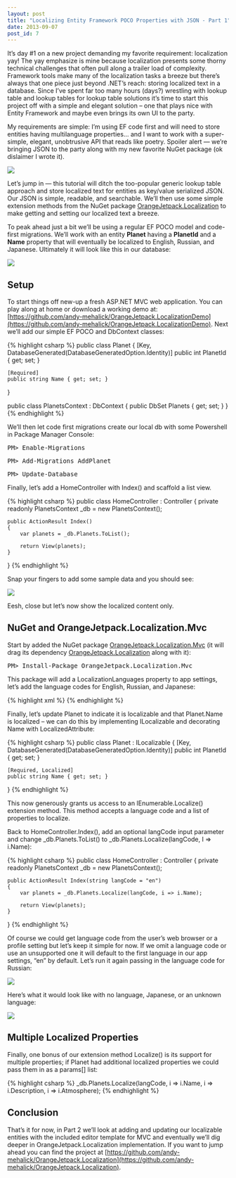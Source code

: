 ```yaml
---
layout: post
title: "Localizing Entity Framework POCO Properties with JSON - Part 1"
date: 2013-09-07
post_id: 7
---
```


It’s day #1 on a new project demanding my favorite requirement: localization yay! The yay emphasize is mine because localization presents some thorny technical challenges that often pull along a trailer load of complexity. Framework tools make many of the localization tasks a breeze but there’s always that one piece just beyond .NET’s reach: storing localized text in a database. Since I’ve spent far too many hours (days?) wrestling with lookup table and lookup tables for lookup table solutions it’s time to start this project off with a simple and elegant solution – one that plays nice with Entity Framework and maybe even brings its own UI to the party.

My requirements are simple: I’m using EF code first and will need to store entities having multilanguage properties... and I want to work with a super-simple, elegant, unobtrusive API that reads like poetry. Spoiler alert — we’re bringing JSON to the party along with my new favorite NuGet package (ok dislaimer I wrote it).

![](https://dl.dropboxusercontent.com/u/38696855/blog/7/localized-property.jpg)

Let’s jump in — this tutorial will ditch the too-popular generic lookup table approach and store localized text for entities as key/value serialized JSON. Our JSON is simple, readable, and searchable. We’ll then use some simple extension methods from the NuGet package [OrangeJetpack.Localization](https://www.nuget.org/packages/OrangeJetpack.Localization) to make getting and setting our localized text a breeze.

To peak ahead just a bit we’ll be using a regular EF POCO model and code-first migrations. We’ll work with an entity **Planet** having a **PlanetId** and a **Name** property that will eventually be localized to English, Russian, and Japanese. Ultimately it will look like this in our database:

![](https://dl.dropboxusercontent.com/u/38696855/blog/7/8-28-2013%207-15-38%20PM.png)

## Setup

To start things off new-up a fresh ASP.NET MVC web application. You can play along at home or download a working demo at: [https://github.com/andy-mehalick/OrangeJetpack.LocalizationDemo](https://github.com/andy-mehalick/OrangeJetpack.LocalizationDemo). Next we’ll add our simple EF POCO and DbContext classes:

{% highlight csharp %}
public class Planet
{
    [Key, DatabaseGenerated(DatabaseGeneratedOption.Identity)]
    public int PlanetId { get; set; }

    [Required]
    public string Name { get; set; }
}

public class PlanetsContext : DbContext
{
    public DbSet<planet> Planets { get; set; }
}
{% endhighlight %}

We’ll then let code first migrations create our local db with some Powershell in Package Manager Console:

<pre class="cmd">PM> Enable-Migrations</pre>

<pre class="cmd">PM> Add-Migrations AddPlanet</pre>

<pre class="cmd">PM> Update-Database</pre>

Finally, let’s add a HomeController with Index() and scaffold a list view.

{% highlight csharp %}
public class HomeController : Controller
{
    private readonly PlanetsContext _db = new PlanetsContext();

    public ActionResult Index()
    {
        var planets = _db.Planets.ToList();

        return View(planets);
    }
}
{% endhighlight %}

Snap your fingers to add some sample data and you should see:

![](https://dl.dropboxusercontent.com/u/38696855/blog/7/8-28-2013%207-36-35%20PM.png)

Eesh, close but let’s now show the localized content only.

## NuGet and OrangeJetpack.Localization.Mvc

Start by added the NuGet package [OrangeJetpack.Localization.Mvc](https://www.nuget.org/packages/OrangeJetpack.Localization.Mvc) (it will drag its dependency [OrangeJetpack.Localization](https://www.nuget.org/packages/OrangeJetpack.Localization) along with it):

<pre class="cmd">PM> Install-Package OrangeJetpack.Localization.Mvc</pre>

This package will add a LocalizationLanguages property to app settings, let’s add the language codes for English, Russian, and Japanese:

{% highlight xml %}
<configuration>
    <appSettings>
        <add key="LocalizationLanguages" value="en,ru,ja" />
    </appSettings>
</configuration>
{% endhighlight %}

Finally, let’s update Planet to indicate it is localizable and that Planet.Name is localized – we can do this by implementing ILocalizable and decorating Name with LocalizedAttribute:

{% highlight csharp %}
public class Planet : ILocalizable
{
    [Key, DatabaseGenerated(DatabaseGeneratedOption.Identity)]
    public int PlanetId { get; set; }

    [Required, Localized]
    public string Name { get; set; }
}
{% endhighlight %}

This now generously grants us access to an IEnumerable<ILocalizeable>.Localize() extension method. This method accepts a language code and a list of properties to localize.

Back to HomeController.Index(), add an optional langCode input parameter and change _db.Planets.ToList() to _db.Planets.Localize(langCode, I => i.Name):

{% highlight csharp %}
public class HomeController : Controller
{
    private readonly PlanetsContext _db = new PlanetsContext();

    public ActionResult Index(string langCode = "en")
    {
        var planets = _db.Planets.Localize(langCode, i => i.Name);

        return View(planets);
    }
}
{% endhighlight %}

Of course we could get language code from the user’s web browser or a profile setting but let’s keep it simple for now. If we omit a language code or use an unsupported one it will default to the first language in our app settings, “en” by default. Let’s run it again passing in the language code for Russian:

![](https://dl.dropboxusercontent.com/u/38696855/blog/7/8-28-2013%207-59-35%20PM.png)

Here’s what it would look like with no language, Japanese, or an unknown language:

![](https://dl.dropboxusercontent.com/u/38696855/blog/7/8-28-2013%208-54-38%20PM.png)

## Multiple Localized Properties

Finally, one bonus of our extension method Localize() is its support for multiple properties; if Planet had additional localized properties we could pass them in as a params[] list:

{% highlight csharp %}
_db.Planets.Localize(langCode, i => i.Name, i => i.Description, i => i.Atmosphere);
{% endhighlight %}

## Conclusion

That’s it for now, in Part 2 we’ll look at adding and updating our localizable entities with the included editor template for MVC and eventually we’ll dig deeper in OrangeJetpack.Localization implementation. If you want to jump ahead you can find the project at [https://github.com/andy-mehalick/OrangeJetpack.Localization](https://github.com/andy-mehalick/OrangeJetpack.Localization).